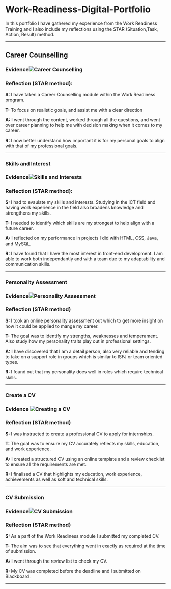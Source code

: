 # Work-Readiness-Digital-Portfolio

In this portfolio I have gathered my experience from the Work Readiness Training and I also include my reflections using the STAR (Situation,Task, Action, Result) method. 

---

## Career Counselling

### Evidence![Career Counselling](https://github.com/user-attachments/assets/62b281cf-9f1a-427c-b323-b950b56855e2)


### Reflection (STAR method):
**S:** I have taken a Career Counselling module within the Work Readiness program.

**T:** To focus on realistic goals, and assist me with a clear direction

**A:** I went through the content, worked through all the questions, and went over career planning to help me with decision making when it comes to my career.

**R:** I now better understand how important it is for my personal goals to align with that of my professional goals.


---

### Skills and Interest

### Evidence![Skills and Interests](https://github.com/user-attachments/assets/aad44e2e-2a51-4081-8661-313176de9d29)


### Reflection (STAR method):

**S:** I had to evaulate my skills and interests. Studying in the ICT field and having work experience in the field also broadens knowledge and strengthens my skills.

**T:** I needed to identify which skills are my strongest to help align with a future career.

**A:** I reflected on my performance in projects I did with HTML, CSS, Java, and MySQL. 

**R:** I have found that I have the most interest in front-end development. I am able to work both independantly and with a team due to my adaptability and communication skills.


---
### Personality Assessment

### Evidence![Personality Assessment](https://github.com/user-attachments/assets/a8a4fc06-4505-4167-bb77-c63e5b24e8ec)


### Reflection (STAR method)

**S:** I took an online personality assessment out which to get more insight on how it could be applied to mange my career. 

**T:** The goal was to identify my strengths, weaknesses and temperament. Also study how my personality traits play out in professional settings.

**A:** I have discovered that I am a detail person, also very reliable and tending to take on a support role in groups  which is similar to ISFJ or team oriented types.

**R:** I found out that my personality does well in roles which require technical skills.


---
### Create a CV


### Evidence ![Creating a CV](https://github.com/user-attachments/assets/72ff07c8-fa1b-43d3-9ed9-e664ed96b646)

### Reflection (STAR method)

**S:** I was instructed to create a professional CV to apply for internships.

**T:** The goal was to ensure my CV accurately reflects my skills, education, and work experience.

**A:** I created a structured CV using an online template and a review checklist to ensure all the requirements are met.

**R:** I finalised a CV that highlights my education, work experience, achievements as well as soft and technical skills.


---
### CV Submission


### Evidence![CV Submission](https://github.com/user-attachments/assets/ff53b53a-9597-4055-9915-892de133390d)


### Reflection (STAR method)

**S:** As a part of the Work Readiness module I submitted my completed CV. 

**T:** The aim was to see that everything went in exactly as required at the time of submission.

**A:** I went through the review list to check my CV.   

**R:** My CV was completed before the deadline and I submitted on Blackboard. 

---
